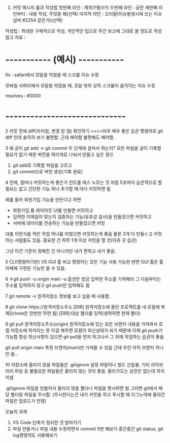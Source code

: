 1. 커밋 메시지 룰과 작성법
 첫번째 라인 : 제목(!!필수!!)
 두번째 라인 : 공란
 세번째 라인부터 : 내용 작성, 무엇을 왜(선택)
 마지막 라인 : 꼬리말(이슈발생시에 쓰는 이슈넘버 #2254 같은거)(선택)

 작성팁 : 최대한 구체적으로 작성, 개인적인 팁으로 주간 보고에 그대로 쓸 정도로 작성
 참고 자료 : 


 # ----------- (예시) -----------
 fix : safari에서 모달을 띄웠을 때 스크롤 이슈 수정

 모바일 사파리에서 모달을 띄었을 때,
 모달 밖의 상하 스크롤이 움직이는 이슈 수정

 resolves : #0000
  # -----------------------------

  2 커밋 전에 diff(차이점, 변경 된 점) 확인하기 <<<<아주 매우 좋은 습관
  명령어로 git diff 인데 솔직히 보기 불편함. 근데 해야함 불편해도 해야함.

  3 왜 굳이 git add -> git commit 두 단계에 걸쳐서 하는지?
  모든 파일을 굳이 기록할 필요가 없기 때문
  버전을 여러개로 나눠서 만들고 싶은 경으
  1) git add로 기록할 파일을 고르고
  2) git commit으로 버전 생성(기록 완료)

4 언제, 얼마나 커밋하는게 좋은가
컨트롤 에스 누르는 것 처럼 5초마다 습관적으로 할 필요는 없고
간단한 기능 하나 추가할 때 마다 커밋하면 됨

예를 들어 회원가입 기능을 만든다고 하면
- 회원가입 폼 레이아웃 UI를 만들면 커밋하고
- 입력한 이메일이 맞는지 검증하는 기능(유효성 검사)을 만들었으면 커밋하고
- 서버에 데이터를 전송하는 기능을 만들었으면 커밋

대충 이런식을 작은 작업 하나를 마쳤으면 커밋하는게 좋음
물론 3개 다 만들ㄷ고 커밋하는 사람들도 있음.
중요한 건 하루 1개 이상 커밋을 할 것(아쥬 굿 습관)

그냥 이건 기준이 정해진 건 아니지만 내가 편하고 내가 좋음.

5 CLI(명령어기반) VS GUI 툴 비교
명령어는 모든 기능 사용 가능한 반면 GUI 툴은 툴 자체에 구현된 기능만 쓸 수 있음.

6 ㅎgit push -u origin main
-u 옵션은 방금 입력한 주소를 기억해라
그 다음부터는 주소를 입력하지 않고 git push만 입력해도 됨

7 git remote -v
원격저장소 정보를 보고 싶을 때 사용함.

8 git clone https://원격저장소주소 [DIR]
원격저장소에 올린 프로젝트를 내 로컬에 복제|(clone은 한번만 하면 됨)
[DIR]:대상 폴더를 입력(생략하면 현재 폴더)

9 git pull 원격저장소주소(origin)
원격저장소에 있는 모든 브랜치 내용을 가져와서 로컬 저장소에 하치라는 뜻
이걸 해주면 로컬이 최신상태가 되기 때문에 이제 git push가 가능함
항상 최신사항이 있으면 git pull을 먼저 하고나서 그 위에 작업하는 습관이 좋음


git pull origin main
특정 브랜치(main)만 가져올 수 있음
근데 우린 아직 브랜치 하나만 씀...

10 저장소에 올리지 않을 파일들은 .gitignore
설정 파일이나 빌드 산출물, 기타 라이브러리 파일 등
불필요한 파일들은 올리지 않는 것이 좋음.
올라가도는 상관은 없는데 하지마셈

.gitignore 파일을 만들어서 올리지 않을 폴더나 파일을 명시하면 됨
그러면 git에서 해당 폴더랑 파일을 무시함.
(무시한다는건 내가 커밋을 하고 푸시할 때 이그노어에 올라간 파일은 업로드가 안댐)


오늘의 과제
1) VS Code 단축키 정리한 것 받아가기
2) 파일 만들거나 파일 내용 수정하면서 commit 5번 해보기
중간중간 git status, git log명령어도 사용해보기